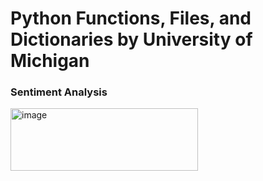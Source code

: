 # Python Functions, Files, and Dictionaries by University of Michigan
 
 ### Sentiment Analysis

<img width="300" height="100" alt="image" src="https://user-images.githubusercontent.com/92668444/172395998-55bc9ac7-b60d-4fa8-a455-53513e25007d.png">

